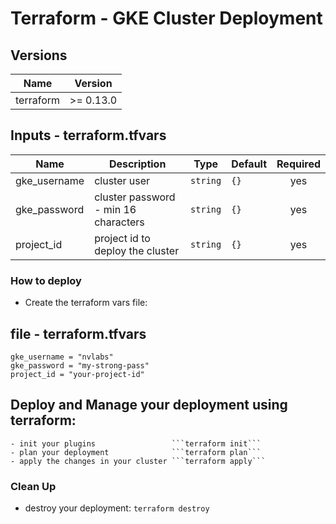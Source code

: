 # Terraform - GKE Cluster Deployment

## Versions

| Name | Version |
|------|---------|
| terraform | >= 0.13.0|

## Inputs - terraform.tfvars

| Name | Description | Type | Default | Required |
|------|-------------|------|---------|:--------:|
| gke_username | cluster user | `string` | `{}` | yes |
| gke_password | cluster password - min 16 characters | `string` | `{}` | yes |
| project_id | project id to deploy the cluster | `string` | `{}` | yes |


### How to deploy

- Create the terraform vars file:

## file - terraform.tfvars
```
gke_username = "nvlabs"
gke_password = "my-strong-pass"
project_id = "your-project-id"
```
## Deploy and Manage your deployment using terraform:
    - init your plugins                 ```terraform init```
    - plan your deployment              ```terraform plan```
    - apply the changes in your cluster ```terraform apply```

### Clean Up
- destroy your deployment: ```terraform destroy```
